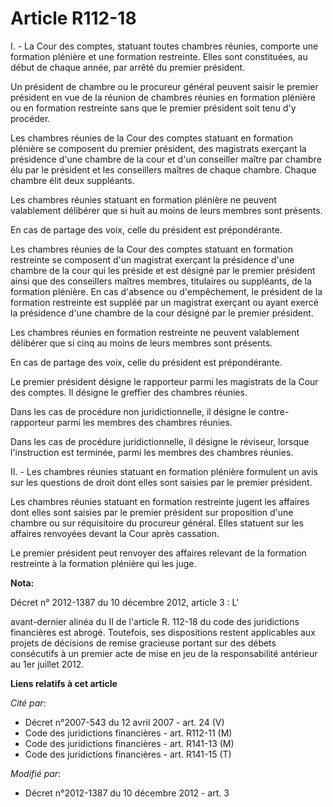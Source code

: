 # Article R112-18

I. - La Cour des comptes, statuant toutes chambres réunies, comporte une formation plénière et une formation restreinte.
Elles sont constituées, au début de chaque année, par arrêté du premier président.

Un président de chambre ou le procureur général peuvent saisir le premier président en vue de la réunion de chambres réunies
en formation plénière ou en formation restreinte sans que le premier président soit tenu d'y procéder.

Les chambres réunies de la Cour des comptes statuant en formation plénière se composent du premier président, des magistrats
exerçant la présidence d'une chambre de la cour et d'un conseiller maître par chambre élu par le président et les conseillers
maîtres de chaque chambre. Chaque chambre élit deux suppléants.

Les chambres réunies statuant en formation plénière ne peuvent valablement délibérer que si huit au moins de leurs membres
sont présents.

En cas de partage des voix, celle du président est prépondérante.

Les chambres réunies de la Cour des comptes statuant en formation restreinte se composent d'un magistrat exerçant la
présidence d'une chambre de la cour qui les préside et est désigné par le premier président ainsi que des conseillers maîtres
membres, titulaires ou suppléants, de la formation plénière. En cas d'absence ou d'empêchement, le président de la formation
restreinte est suppléé par un magistrat exerçant ou ayant exercé la présidence d'une chambre de la cour désigné par le
premier président.

Les chambres réunies en formation restreinte ne peuvent valablement délibérer que si cinq au moins de leurs membres sont
présents.

En cas de partage des voix, celle du président est prépondérante.

Le premier président désigne le rapporteur parmi les magistrats de la Cour des comptes. Il désigne le greffier des chambres
réunies. 

Dans les cas de procédure non juridictionnelle, il désigne le contre-rapporteur parmi les membres des chambres réunies. 

Dans les cas de procédure juridictionnelle, il désigne le réviseur, lorsque l'instruction est terminée, parmi les membres des
chambres réunies.

II. - Les chambres réunies statuant en formation plénière formulent un avis sur les questions de droit dont elles sont
saisies par le premier président.

Les chambres réunies statuant en formation restreinte jugent les affaires dont elles sont saisies par le premier président
sur proposition d'une chambre ou sur réquisitoire du procureur général. Elles statuent sur les affaires renvoyées devant la
Cour après cassation. 

Le premier président peut renvoyer des affaires relevant de la formation restreinte à la formation plénière qui les juge.

**Nota:**

Décret n° 2012-1387 du 10 décembre 2012, article 3 :  					L'

avant-dernier alinéa du II de l'article R. 112-18 du code des juridictions financières
 est abrogé.  Toutefois, ses dispositions restent applicables aux projets de  décisions de remise gracieuse portant sur des
débets consécutifs à un  premier acte de mise en jeu de la responsabilité antérieur au 1er  juillet 2012.

**Liens relatifs à cet article**

_Cité par_:

  - Décret n°2007-543 du 12 avril 2007 - art. 24 (V)
  - Code des juridictions financières - art. R112-11 (M)
  - Code des juridictions financières - art. R141-13 (M)
  - Code des juridictions financières - art. R141-15 (T)

_Modifié par_:

  - Décret n°2012-1387 du 10 décembre 2012 - art. 3
